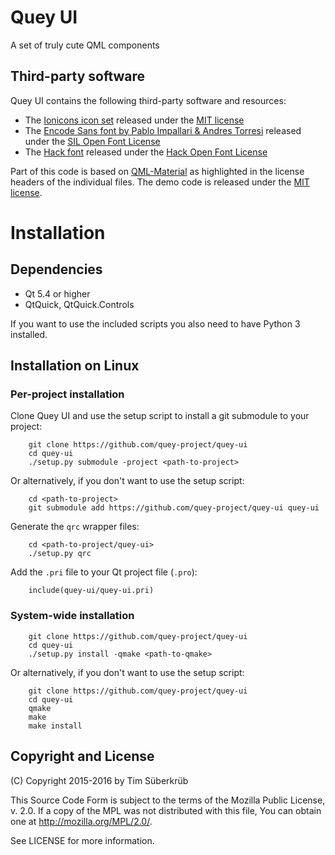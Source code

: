 # Quey UI

A set of truly cute QML components

## Third-party software
Quey UI contains the following third-party software and resources:
* The [Ionicons icon set](https://github.com/driftyco/ionicons) released under the [MIT license](http://opensource.org/licenses/MIT)
* The [Encode Sans font by Pablo Impallari & Andres Torresi](http://www.impallari.com/testing/encode/) released under the [SIL Open Font License](https://opensource.org/licenses/OFL-1.1)
* The [Hack font](https://github.com/chrissimpkins/Hack) released under the [Hack Open Font License](https://github.com/chrissimpkins/Hack/blob/master/LICENSE.md)

Part of this code is based on [QML-Material](https://github.com/papyros/qml-material) as highlighted in the license headers of the individual files.
The demo code is released under the [MIT license](https://opensource.org/licenses/MIT).

# Installation

## Dependencies
* Qt 5.4 or higher
* QtQuick, QtQuick.Controls

If you want to use the included scripts you also need to have Python 3 installed.

## Installation on Linux

### Per-project installation

Clone Quey UI and use the setup script to install a git submodule to your project:

```
    git clone https://github.com/quey-project/quey-ui
    cd quey-ui
    ./setup.py submodule -project <path-to-project>
```

Or alternatively, if you don't want to use the setup script:

```
    cd <path-to-project>
    git submodule add https://github.com/quey-project/quey-ui quey-ui
```

Generate the `qrc` wrapper files:
```
    cd <path-to-project/quey-ui>
    ./setup.py qrc
```

Add the `.pri` file to your Qt project file (`.pro`):

```
    include(quey-ui/quey-ui.pri)
```

### System-wide installation

```
    git clone https://github.com/quey-project/quey-ui
    cd quey-ui
    ./setup.py install -qmake <path-to-qmake>
```

Or alternatively, if you don't want to use the setup script:

```
    git clone https://github.com/quey-project/quey-ui
    cd quey-ui
    qmake
    make
    make install
```

## Copyright and License
(C) Copyright 2015-2016 by Tim Süberkrüb

This Source Code Form is subject to the terms of the Mozilla Public
License, v. 2.0. If a copy of the MPL was not distributed with this
file, You can obtain one at http://mozilla.org/MPL/2.0/.

See LICENSE for more information.
